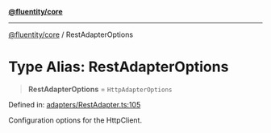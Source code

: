 [**@fluentity/core**](../README.md)

***

[@fluentity/core](../globals.md) / RestAdapterOptions

# Type Alias: RestAdapterOptions

> **RestAdapterOptions** = `HttpAdapterOptions`

Defined in: [adapters/RestAdapter.ts:105](https://github.com/cedricpierre/fluentity-core/blob/53497371d67800ca7958c21aa29051901836b6ff/src/adapters/RestAdapter.ts#L105)

Configuration options for the HttpClient.
